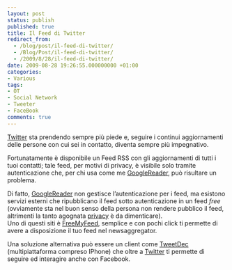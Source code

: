 ```yaml
---
layout: post
status: publish
published: true
title: Il Feed di Twitter
redirect_from: 
  - /blog/post/il-feed-di-twitter/
  - /Blog/Post/il-feed-di-twitter/
  - /2009/8/28/il-feed-di-twitter/
date: 2009-08-28 19:26:55.000000000 +01:00
categories:
- Various
tags:
- OT
- Social Network
- Tweeter
- FaceBook
comments: true
---
```

<p><a title="Twitter" href="http://www.twitter.com" rel="nofollow" target="_blank">Twitter</a> sta prendendo sempre pi&ugrave; piede e, seguire i continui aggiornamenti delle persone con cui sei in contatto, diventa sempre pi&ugrave; impegnativo.</p>
<p>Fortunatamente &egrave; disponibile un Feed RSS con gli aggiornamenti di tutti i tuoi contatti; tale feed, per motivi di privacy, &egrave; visibile solo tramite autenticazione che, per chi usa come me <a title="GoogleReader" href="http://www.google.com/reader/view/" rel="nofollow" target="_blank">GoogleReader</a>, pu&ograve; risultare un problema.</p>
<p>Di fatto, <a title="GoogleReader" href="http://www.google.com/reader/view/" rel="nofollow" target="_blank">GoogleReader</a> non gestisce l&rsquo;autenticazione per i feed, ma esistono servizi esterni che ripubblicano il feed sotto autenticazione in un feed <em>free</em> (ovviamente sta nel buon senso della persona non rendere pubblico il feed, altrimenti la tanto agognata <a title="Alla faccia della privacy" href="http://imperugo.tostring.it/Blog/Post/Alla-faccia-della-privacy" target="_blank">privacy</a> &egrave; da dimenticare).     <br />
Uno di questi siti &egrave; <a href="http://freemyfeed.com/">FreeMyFeed</a>, semplice e con pochi click ti permette di avere a disposizione il tuo feed nel newsaggregator.</p>
<p>Una soluzione alternativa pu&ograve; essere un client come <a href="http://tweetdeck.com/beta/">TweetDec</a> (multipiattaforma compreso IPhone) che oltre a <a title="Twitter" href="http://www.twitter.com" rel="nofollow" target="_blank">Twitter</a> ti permette di seguire ed interagire anche con Facebook.</p>
